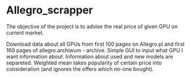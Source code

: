# Allegro_scrapper

The objective of the project is to advise the real price of given GPU on current market.

Download data about all GPUs from first 100 pages on Allegro.pl and first 160 pages of allegro.archiwum - archive.
Simple GUI to input what GPU I want information about. Information about used and new models are separeted. 
Weighted mean takes popularity of certain price into consideration (and ignores the offers which no-one bought).
